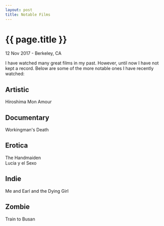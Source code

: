 ```yaml
---
layout: post
title: Notable Films
---
```


{{ page.title }}
================

<p class="meta">12 Nov 2017 - Berkeley, CA</p>

I have watched many great films in my past. However, until now I have not kept a record. Below are some of the more notable ones I have recently watched:

## Artistic

Hiroshima Mon Amour

## Documentary

Workingman's Death

## Erotica

The Handmaiden  
Lucia y el Sexo

## Indie

Me and Earl and the Dying Girl

## Zombie

Train to Busan